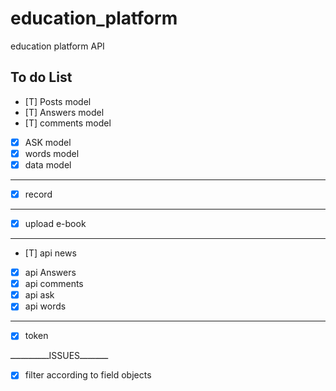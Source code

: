 # education_platform
education platform API

## To do List

* [T] Posts model
* [T] Answers model
* [T] comments model
* [x] ASK model
* [x] words model
* [x] data model
--------------------
* [x] record
-------------------
* [x] upload e-book
---------------------
* [T] api news
* [x] api Answers
* [x] api comments
* [x] api ask
* [x] api words
-------------------
* [x] token

ـــــــــــــــISSUESـــــــــــ
* [x] filter according to field objects